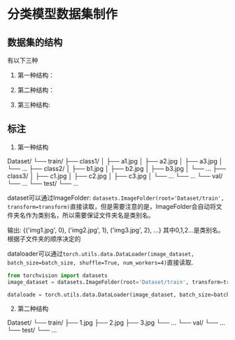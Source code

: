 # 分类模型数据集制作

## 数据集的结构
有以下三种

1. 第一种结构：



2. 第二种结构：





3. 第三种结构:



## 标注

1. 第一种结构

Dataset/
└── train/
    ├── class1/
    │   ├── a1.jpg
    │   ├── a2.jpg
    │   ├── a3.jpg
    │   └── ...
    ├── class2/
    │   ├── b1.jpg
    │   ├── b2.jpg
    │   ├── b3.jpg
    │   └── ...
    ├── class3/
    │   ├── c1.jpg
    │   ├── c2.jpg
    │   ├── c3.jpg
    │   └── ...
    └── ...
└── val/
    └── ...
└── test/
    └── ...

dataset可以通过ImageFolder: `datasets.ImageFolder(root='Dataset/train', transform=transform)`直接读取，但是需要注意的是，ImageFolder会自动将文件夹名作为类别名，所以需要保证文件夹名是类别名。

输出:
{('img1.jpg', 0), ('img2.jpg', 1), ('img3.jpg', 2), ...}
其中0,1,2...是类别名。根据子文件夹的顺序决定的

dataloader可以通过`torch.utils.data.DataLoader(image_dataset, batch_size=batch_size, shuffle=True, num_workers=4)`直接读取.

```python
from torchvision import datasets
image_dataset = datasets.ImageFolder(root='Dataset/train', transform=transform)

dataloade = torch.utils.data.DataLoader(image_dataset, batch_size=batch_size, shuffle=True, num_workers=4)
```

2. 第二种结构

Dataset/
└── train/
    ├── 1.jpg
    ├── 2.jpg
    ├── 3.jpg
    └── ...
└── val/
    └── ...
└── test/
    └── ...


